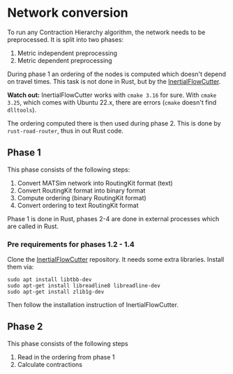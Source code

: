 # Network conversion

To run any Contraction Hierarchy algorithm, the network needs to be preprocessed.
It is split into two phases:

1) Metric independent preprocessing
2) Metric dependent preprocessing

During phase 1 an ordering of the nodes is computed which doesn't depend on travel times. This task is not done in Rust,
but by the [InertialFlowCutter](https://github.com/kit-algo/InertialFlowCutter/).

**Watch out:** InertialFlowCutter works with `cmake 3.16` for sure. With `cmake 3.25`, which comes with Ubuntu 22.x, there are errors (`cmake` doesn't find `dlltools`). 

The ordering computed there is then used during phase 2. This is done by `rust-road-router`, thus in out Rust code.

## Phase 1

This phase consists of the following steps:

1. Convert MATSim network into RoutingKit format (text)
2. Convert RoutingKit format into binary format
3. Compute ordering (binary RoutingKit format)
4. Convert ordering to text RoutingKit format

Phase 1 is done in Rust, phases 2-4 are done in external processes which are called in Rust. 

### Pre requirements for phases 1.2 - 1.4

Clone the [InertialFlowCutter](https://github.com/paulheinr/InertialFlowCutter) repository. It needs some extra
libraries. Install them via:

```shell
sudo apt install libtbb-dev
sudo apt-get install libreadline8 libreadline-dev
sudo apt-get install zlib1g-dev
```

Then follow the installation instruction of InertialFlowCutter.

## Phase 2

This phase consists of the following steps

1. Read in the ordering from phase 1
2. Calculate contractions  
